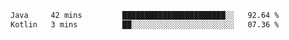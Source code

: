 <!--START_SECTION:waka-->

```txt
Java     42 mins         ███████████████████████░░   92.64 %
Kotlin   3 mins          ██░░░░░░░░░░░░░░░░░░░░░░░   07.36 %
```

<!--END_SECTION:waka-->

